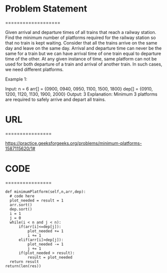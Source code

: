 

# Problem Statement
===================

Given arrival and departure times of all trains that reach a railway station. Find the minimum number of platforms required for the railway station so that no train is kept waiting.
Consider that all the trains arrive on the same day and leave on the same day. Arrival and departure time can never be the same for a train but we can have arrival time of one train equal to departure time of the other. At any given instance of time, same platform can not be used for both departure of a train and arrival of another train. In such cases, we need different platforms.


Example 1:

Input: n = 6 
arr[] = {0900, 0940, 0950, 1100, 1500, 1800}
dep[] = {0910, 1200, 1120, 1130, 1900, 2000}
Output: 3
Explanation: 
Minimum 3 platforms are required to 
safely arrive and depart all trains.



# URL
================

https://practice.geeksforgeeks.org/problems/minimum-platforms-1587115620/1#

# CODE
================

```
def minimumPlatform(self,n,arr,dep):
  # code here
  plot_needed = result = 1
  arr.sort()
  dep.sort()
  i = 1
  j = 0
  while(i < n and j < n):
      if(arr[i]<=dep[j]):
          plot_needed += 1
          i += 1
      elif(arr[i]>dep[j]):
          plot_needed -= 1
          j += 1
      if(plot_needed > result):
          result = plot_needed
  return result
return(len(res))
```